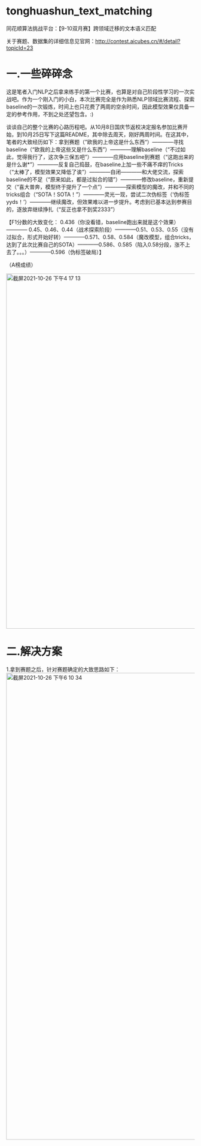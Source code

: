 # tonghuashun_text_matching
同花顺算法挑战平台：【9-10双月赛】跨领域迁移的文本语义匹配

关于赛题、数据集的详细信息见官网：http://contest.aicubes.cn/#/detail?topicId=23
# 一.一些碎碎念
这是笔者入门NLP之后拿来练手的第一个比赛，也算是对自己阶段性学习的一次实战吧。作为一个刚入门的小白，本次比赛完全是作为熟悉NLP领域比赛流程、探索baseline的一次锻炼，时间上也只花费了两周的空余时间，因此模型效果仅具备一定的参考作用，不到之处还望包含。:)

谈谈自己的整个比赛的心路历程吧。从10月8日国庆节返校决定报名参加比赛开始，到10月25日写下这篇README，其中除去周天，刚好两周时间。在这其中，笔者的大致经历如下：拿到赛题（”欧我的上帝这是什么东西“）————寻找baseline（“欧我的上帝这些又是什么东西”）————理解baseline（“不过如此，觉得我行了，这次争三保五吧”）————应用baseline到赛题（“这跑出来的是什么谢*”）————反复自己捣鼓，在baseline上加一些不痛不痒的Tricks（“太棒了，模型效果又降低了诶”）————自闭————和大佬交流，探索baseline的不足（“原来如此，都是过拟合的错”）————修改baseline，重新提交（“喜大普奔，模型终于提升了一个点”）————探索模型的魔改，并和不同的tricks组合（“SOTA！SOTA！”）————灵光一现，尝试二次伪标签（‘伪标签yyds！’）————继续魔改，但效果难以进一步提升。考虑到已基本达到参赛目的，逐放弃继续挣扎（“反正也拿不到奖2333”）

【F1分数的大致变化： 0.436（你没看错，baseline跑出来就是这个效果）———— 0.45、0.46、0.44（战术探索阶段）————0.51、0.53、0.55（没有过拟合，形式开始好转）————0.571、0.58、0.584（魔改模型，组合tricks，达到了此次比赛自己的SOTA）————0.586、0.585（陷入0.58分段，涨不上去了。。。）————0.596（伪标签破局）】

（A榜成绩）

<img width="948" alt="截屏2021-10-26 下午4 17 13" src="https://user-images.githubusercontent.com/92590899/138848050-fb63efbe-461f-4990-a165-6e655b93f787.png">

# 二.解决方案

1.拿到赛题之后，针对赛题确定的大致思路如下：
<img width="1246" alt="截屏2021-10-26 下午6 10 34" src="https://user-images.githubusercontent.com/92590899/138858337-fe99e780-f081-44f2-873d-c49aa8a576eb.png">

